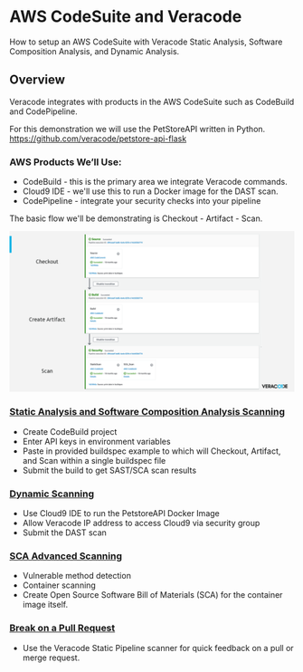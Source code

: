 # AWS CodeSuite and Veracode

How to setup an AWS CodeSuite with Veracode Static Analysis, Software Composition Analysis, and Dynamic Analysis.

## Overview
Veracode integrates with products in the AWS CodeSuite such as CodeBuild and CodePipeline.

For this demonstration we will use the PetStoreAPI written in Python.  
https://github.com/veracode/petstore-api-flask

### AWS Products We’ll Use:

* CodeBuild - this is the primary area we integrate Veracode commands. 
* Cloud9 IDE - we'll use this to run a Docker image for the DAST scan.
* CodePipeline - integrate your security checks into your pipeline

The basic flow we'll be demonstrating is Checkout - Artifact - Scan.

![AWS Code](CheckoutArtifactScan.png)

### [Static Analysis and Software Composition Analysis Scanning](SAST_SCA_Scan/)
* Create CodeBuild project
* Enter API keys in environment variables
* Paste in provided buildspec example to which will Checkout, Artifact, and Scan within a single buildspec file
* Submit the build to get SAST/SCA scan results

### [Dynamic Scanning](DAST_Scan/)
* Use Cloud9 IDE to run the PetstoreAPI Docker Image
* Allow Veracode IP address to access Cloud9 via security group
* Submit the DAST scan

### [SCA Advanced Scanning](SCA_Advanced_Container_Scan/)
* Vulnerable method detection
* Container scanning
* Create Open Source Software Bill of Materials (SCA) for the container image itself.

### [Break on a Pull Request](SAST_Pipeline_Scanner)
* Use the Veracode Static Pipeline scanner for quick feedback on a pull or merge request.